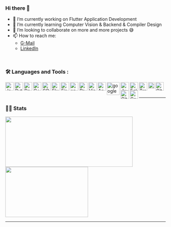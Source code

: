 ### Hi there 👋


- 🔭 I’m currently working on Flutter Application Development 
- 🌱 I’m currently learning Computer Vision & Backend & Compiler Design 
- 👯 I’m looking to collaborate on more and more projects 😅
- 📫 How to reach me: 
  - [G-Mail](https://mostafa.aminmk@gmail.com)
  - [LinkedIn](https://www.linkedin.com/in/mostafaamin0)

<br />

### :hammer_and_wrench: Languages and Tools :

<img align="left" alt="Java" width="26px" src="https://user-images.githubusercontent.com/47731377/116501299-bc317380-a8b0-11eb-8f1a-9379588b5f56.png" />
<img align="left" alt="Python" width="26px" src="https://user-images.githubusercontent.com/47722373/163312574-4ef98529-81fd-4aaa-8246-cc881b7bebf2.png"/>
<img align="left" alt="Dart" width="26px" src="https://user-images.githubusercontent.com/47731377/116501305-be93cd80-a8b0-11eb-91e0-b5e51c357214.png" />
<img align="left" alt="C++" width="26px" src="https://user-images.githubusercontent.com/47731377/116501296-bb98dd00-a8b0-11eb-9663-0c5cb4e712ef.png" />
<img align="left" alt="SQL" width="26px" src="https://user-images.githubusercontent.com/47731377/116501307-bf2c6400-a8b0-11eb-8de5-9706ffe9175d.png" />
<img align="left" alt="Flutter" width="26px" src="https://user-images.githubusercontent.com/47731377/116501303-be93cd80-a8b0-11eb-84fa-62df2fc5ee99.png" />
<img align="left" alt="Firebase" width="26px" src="https://user-images.githubusercontent.com/47731377/116501306-be93cd80-a8b0-11eb-9cac-06107cc596d0.png" />
<img align="left" alt="openCV" width="26px" src="https://user-images.githubusercontent.com/47722373/163313386-ed9a0e48-448a-43f2-9a09-69b3af61ae0b.png"/>
<img align="left" alt="Processing 3" width="26px" src="https://user-images.githubusercontent.com/47722373/163312842-5bd74187-075d-4a20-afc0-eca3c697b9ac.png" />
<img align="left" alt="Visual Studio Code" width="26px" src="https://user-images.githubusercontent.com/47731377/116501300-bcca0a00-a8b0-11eb-814b-ee4d9b2ed96a.png" />
<img align="left" alt="Android Studio" width="26px" src="https://user-images.githubusercontent.com/47731377/116507191-120d1800-a8bf-11eb-889e-4053868403f3.png" />
<img align="left" alt="google colab" width="40px" src="https://user-images.githubusercontent.com/47722373/163313415-f069dfac-9f9b-491c-9863-cbef01acdb1b.png"/>
<img align="left" alt="JupyterLab" width="26px" src="https://user-images.githubusercontent.com/47722373/163313409-78c4eb4c-9a62-4b4e-b28d-9ac2f816c6c9.svg"/>

<img align="left" alt="Eclipse" width="26px" src="https://user-images.githubusercontent.com/47731377/116506732-28ff3a80-a8be-11eb-8f20-6a1be2591ea6.png" />
<img align="left" alt="Trello" width="26px" src="https://user-images.githubusercontent.com/47731377/116507012-c5294180-a8be-11eb-9890-d5fcc089ed33.png" />
<img align="left" alt="Figma" width="20px" src="https://user-images.githubusercontent.com/47722373/163313763-aabdd6d7-9287-4761-b8ae-89fba634f0f8.png"/>
<img align="left" alt="GitHub" width="26px" src="https://user-images.githubusercontent.com/47731377/116506791-4b915380-a8be-11eb-939c-4cae75981bfc.png" />
<img align="left" alt="Git" width="26px" src="https://user-images.githubusercontent.com/47731377/116501309-bfc4fa80-a8b0-11eb-9bda-dde2a7c5036d.png" />
<img align="left" alt="Console" width="26px" src="https://user-images.githubusercontent.com/47731377/116507010-c490ab00-a8be-11eb-8baa-a3fca7487535.png" />

<br />
<br />

---
### 👨‍💻 Stats

<div>
  <span><img align="center" width="400px" height="158px" src="http://github-readme-streak-stats.herokuapp.com?user=MostafaAmin0&theme=blueberry&date_format=M%20j%5B%2C%20Y%5D" /></span>
  <span><img align="center" width="260px" height="158px" src="https://github-readme-stats.vercel.app/api/top-langs/?username=MostafaAmin0&layout=compact&theme=vision-friendly-dark" /></span>
</div>

---
